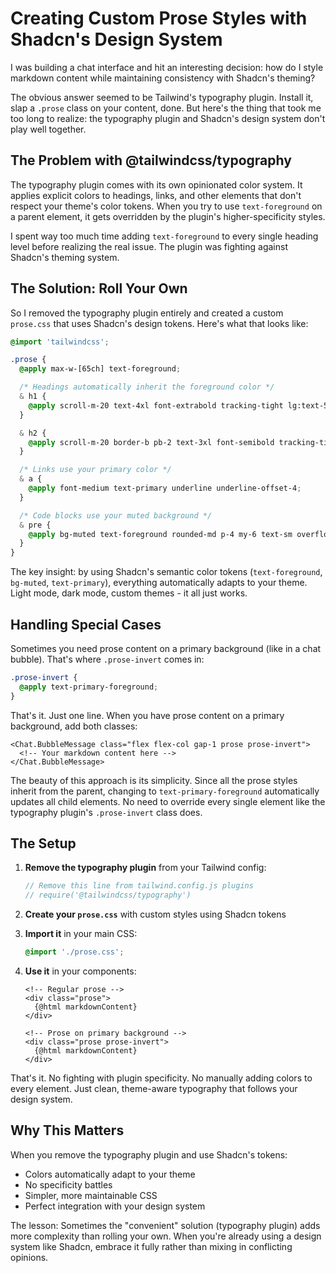 # Creating Custom Prose Styles with Shadcn's Design System

I was building a chat interface and hit an interesting decision: how do I style markdown content while maintaining consistency with Shadcn's theming? 

The obvious answer seemed to be Tailwind's typography plugin. Install it, slap a `.prose` class on your content, done. But here's the thing that took me too long to realize: the typography plugin and Shadcn's design system don't play well together.

## The Problem with @tailwindcss/typography

The typography plugin comes with its own opinionated color system. It applies explicit colors to headings, links, and other elements that don't respect your theme's color tokens. When you try to use `text-foreground` on a parent element, it gets overridden by the plugin's higher-specificity styles.

I spent way too much time adding `text-foreground` to every single heading level before realizing the real issue. The plugin was fighting against Shadcn's theming system.

## The Solution: Roll Your Own

So I removed the typography plugin entirely and created a custom `prose.css` that uses Shadcn's design tokens. Here's what that looks like:

```css
@import 'tailwindcss';

.prose {
  @apply max-w-[65ch] text-foreground;

  /* Headings automatically inherit the foreground color */
  & h1 {
    @apply scroll-m-20 text-4xl font-extrabold tracking-tight lg:text-5xl;
  }

  & h2 {
    @apply scroll-m-20 border-b pb-2 text-3xl font-semibold tracking-tight mt-12 first:mt-0;
  }

  /* Links use your primary color */
  & a {
    @apply font-medium text-primary underline underline-offset-4;
  }

  /* Code blocks use your muted background */
  & pre {
    @apply bg-muted text-foreground rounded-md p-4 my-6 text-sm overflow-y-auto;
  }
}
```

The key insight: by using Shadcn's semantic color tokens (`text-foreground`, `bg-muted`, `text-primary`), everything automatically adapts to your theme. Light mode, dark mode, custom themes - it all just works.

## Handling Special Cases

Sometimes you need prose content on a primary background (like in a chat bubble). That's where `.prose-invert` comes in:

```css
.prose-invert {
  @apply text-primary-foreground;
}
```

That's it. Just one line. When you have prose content on a primary background, add both classes:

```svelte
<Chat.BubbleMessage class="flex flex-col gap-1 prose prose-invert">
  <!-- Your markdown content here -->
</Chat.BubbleMessage>
```

The beauty of this approach is its simplicity. Since all the prose styles inherit from the parent, changing to `text-primary-foreground` automatically updates all child elements. No need to override every single element like the typography plugin's `.prose-invert` class does.

## The Setup

1. **Remove the typography plugin** from your Tailwind config:
   ```js
   // Remove this line from tailwind.config.js plugins
   // require('@tailwindcss/typography')
   ```

2. **Create your `prose.css`** with custom styles using Shadcn tokens

3. **Import it** in your main CSS:
   ```css
   @import './prose.css';
   ```

4. **Use it** in your components:
   ```svelte
   <!-- Regular prose -->
   <div class="prose">
     {@html markdownContent}
   </div>
   
   <!-- Prose on primary background -->
   <div class="prose prose-invert">
     {@html markdownContent}
   </div>
   ```

That's it. No fighting with plugin specificity. No manually adding colors to every element. Just clean, theme-aware typography that follows your design system.

## Why This Matters

When you remove the typography plugin and use Shadcn's tokens:
- Colors automatically adapt to your theme
- No specificity battles
- Simpler, more maintainable CSS
- Perfect integration with your design system

The lesson: Sometimes the "convenient" solution (typography plugin) adds more complexity than rolling your own. When you're already using a design system like Shadcn, embrace it fully rather than mixing in conflicting opinions.